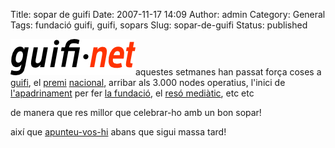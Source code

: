 Title: sopar de guifi
Date: 2007-11-17 14:09
Author: admin
Category: General
Tags: fundació guifi, guifi, sopars
Slug: sopar-de-guifi
Status: published

<img src="./wp-content/uploads/2007/10/logo-guifi.png" data-align="right" alt="logo guifi" />aquestes setmanes han passat força coses a <a href="http://guifi.net" target="_blank" rel="noopener">guifi</a>, el <a href="http://gil.badall.net/?p=229" target="_blank" rel="noopener">premi</a> <a href="http://guifi.net/ca/node/11568" target="_blank" rel="noopener">nacional</a>, arribar als 3.000 nodes operatius, l'inici de <a href="http://guifi.net/node/11654" target="_blank" rel="noopener">l'apadrinament</a> per fer <a href="http://gil.badall.net/?p=232" target="_blank" rel="noopener">la fundació</a>, el <a href="http://guifi.net/premsa" target="_blank" rel="noopener">resó mediàtic</a>, etc etc

de manera que res millor que celebrar-ho amb un bon sopar!

així que <a href="http://guifi.net/ca/node/11766" target="_blank" rel="noopener">apunteu-vos-hi</a> abans que sigui massa tard!
